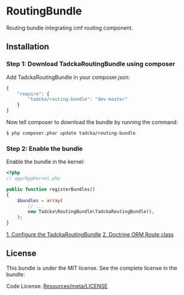 RoutingBundle
=============

Routing bundle integrating cmf routing component.

## Installation

### Step 1: Download TadckaRoutingBundle using composer

Add TadckaRoutingBundle in your composer.json:

```js
{
    "require": {
        "tadcka/routing-bundle": "dev-master"
    }
}
```

Now tell composer to download the bundle by running the command:

``` bash
$ php composer.phar update tadcka/routing-bundle
```

### Step 2: Enable the bundle

Enable the bundle in the kernel:

``` php
<?php
// app/AppKernel.php

public function registerBundles()
{
    $bundles = array(
        // ...
        new Tadcka\RoutingBundle\TadckaRoutingBundle(),
    );
}
```

[1. Configure the TadckaRoutingBundle](https://github.com/tadcka/RoutingBundle/blob/master/Resources/doc/Config.md)
[2. Doctrine ORM Route class](https://github.com/tadcka/RoutingBundle/blob/master/Resources/doc/ORM.md)

License
-------

This bundle is under the MIT license. See the complete license in the bundle:

Code License:
[Resources/meta/LICENSE](https://github.com/tadcka/RoutingBundle/blob/master/Resources/meta/LICENSE)

